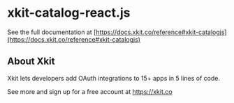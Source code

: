 # xkit-catalog-react.js
See the full documentation at [https://docs.xkit.co/reference#xkit-catalogjs](https://docs.xkit.co/reference#xkit-catalogjs)

## About Xkit
Xkit lets developers add OAuth integrations to 15+ apps in 5 lines of code.

See more and sign up for a free account at https://xkit.co
